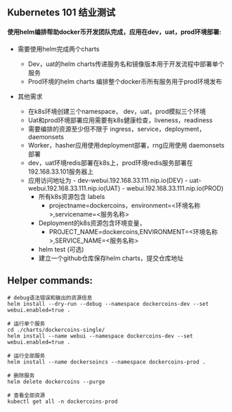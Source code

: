 ## Kubernetes 101 结业测试

#### 使用**helm**编排帮助**docker**币开发团队完成，应用在**dev**，**uat**，**prod**环境部署:

- 需要使用helm完成两个charts 
	- Dev，uat的helm charts传递服务名和镜像版本用于开发流程中部署单个服务 
	- Prod环境的helm charts 编排整个docker币所有服务用于prod环境发布

- 其他需求 
	- 在k8s环境创建三个namespace， dev，uat，prod模拟三个环境 
	- Uat和prod环境部署应用需要有k8s健康检查，liveness，readiness 
	- 需要编排的资源至少但不限于 ingress，service，deployment，daemonsets 
	- Worker，hasher应用使用deployment部署，rng应用使用 daemonsets部署 
	- dev，uat环境redis部署在k8s上，prod环境redis服务部署在192.168.33.101服务器上 
  - 应用访问地址为 
		- dev-webui.192.168.33.111.nip.io(DEV) 
		- uat-webui.192.168.33.111.nip.io(UAT) 
		- webui.192.168.33.111.nip.io(PROD) 
	- 所有k8s资源包含 labels 
		- projectname=dockercoins，environment=<环境名称>,servicename=<服务名称> 
	- Deployment的k8s资源包含环境变量，
		- PROJECT_NAME=dockercoins,ENVIRONMENT=<环境名称>,SERVICE_NAME=<服务名称> 
	- helm test (可选) 
	- 建立一个github仓库保存helm charts，提交仓库地址 





## Helper commands:

```
# debug语法错误和输出的资源信息
helm install --dry-run --debug --namespace dockercoins-dev --set webui.enabled=true .

# 运行单个服务
cd ./charts/dockercoins-single/
helm install --name webui --namespace dockercoins-dev --set webui.enabled=true .

# 运行全部服务
helm install --name dockersoincs --namespace dockercoins-prod .

# 删除服务
helm delete dockercoins --purge

# 查看全部资源
kubectl get all -n dockercoins-prod
```

